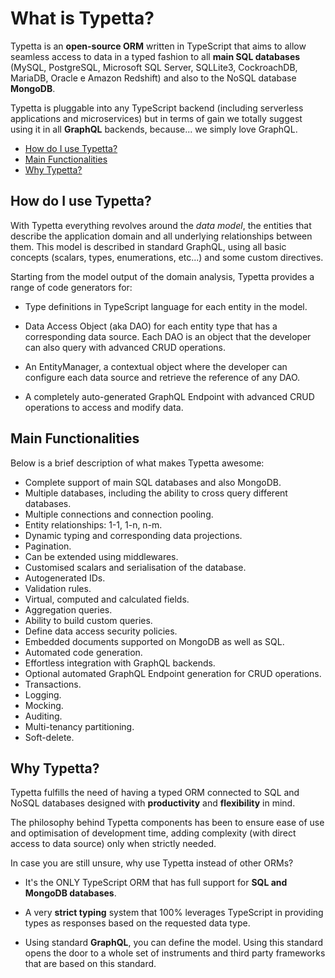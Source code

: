# What is Typetta?

Typetta is an **open-source ORM** written in TypeScript that aims to allow seamless access to data in a typed fashion to all **main SQL databases** (MySQL, PostgreSQL, Microsoft SQL Server, SQLLite3, CockroachDB, MariaDB, Oracle e Amazon Redshift) and also to the NoSQL database **MongoDB**.

Typetta is pluggable into any TypeScript backend (including serverless applications and microservices) but in terms of gain we totally suggest using it in all **GraphQL** backends, because... we simply love GraphQL.

  - [How do I use Typetta?](#how-do-i-use-typetta)
  - [Main Functionalities](#main-functionalities)
  - [Why Typetta?](#why-typetta)

## How do I use Typetta?
With Typetta everything revolves around the *data model*, the entities that describe the application domain and all underlying relationships between them. This model is described in standard GraphQL, using all basic concepts (scalars, types, enumerations, etc...) and some custom directives.

Starting from the model output of the domain analysis, Typetta provides a range of code generators for:

- Type definitions in TypeScript language for each entity in the model.

- Data Access Object (aka DAO) for each entity type that has a corresponding data source. Each DAO is an object that the developer can also query with advanced CRUD operations.

- An EntityManager, a contextual object where the developer can configure each data source and retrieve the reference of any DAO.

- A completely auto-generated GraphQL Endpoint with advanced CRUD operations to access and modify data.

## Main Functionalities

Below is a brief description of what makes Typetta awesome:

- Complete support of main SQL databases and also MongoDB.
- Multiple databases, including the ability to cross query different databases.
- Multiple connections and connection pooling.
- Entity relationships: 1-1, 1-n, n-m.
- Dynamic typing and corresponding data projections.
- Pagination.
- Can be extended using middlewares.
- Customised scalars and serialisation of the database.
- Autogenerated IDs.
- Validation rules.
- Virtual, computed and calculated fields.
- Aggregation queries.
- Ability to build custom queries.
- Define data access security policies.
- Embedded documents supported on MongoDB as well as SQL.
- Automated code generation.
- Effortless integration with GraphQL backends.
- Optional automated GraphQL Endpoint generation for CRUD operations.
- Transactions.
- Logging.
- Mocking.
- Auditing.
- Multi-tenancy partitioning.
- Soft-delete.

## Why Typetta?

Typetta fulfills the need of having a typed ORM connected to SQL and NoSQL databases designed with **productivity** and **flexibility** in mind.

The philosophy behind Typetta components has been to ensure ease of use and optimisation of development time, adding complexity (with direct access to data source) only when strictly needed.

In case you are still unsure, why use Typetta instead of other ORMs?

- It's the ONLY TypeScript ORM that has full support for **SQL and MongoDB databases**.

- A very **strict typing** system that 100% leverages TypeScript in providing types as responses based on the requested data type.

- Using standard **GraphQL**, you can define the model. Using this standard opens the door to a whole set of instruments and third party frameworks that are based on this standard.

